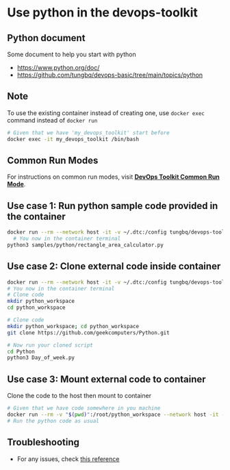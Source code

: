 # Use python in the devops-toolkit

## Python document

Some document to help you start with python

- <https://www.python.org/doc/>
- <https://github.com/tungbq/devops-basic/tree/main/topics/python>

## Note

To use the existing container instead of creating one, use `docker exec` command instead of `docker run`

```bash
# Given that we have 'my_devops_toolkit' start before
docker exec -it my_devops_toolkit /bin/bash
```

## Common Run Modes

For instructions on common run modes, visit [**DevOps Toolkit Common Run Mode**](../usage/run_mode.md).

## Use case 1: Run python sample code provided in the container

```bash
docker run --rm --network host -it -v ~/.dtc:/config tungbq/devops-toolkit:latest
  # You now in the container terminal
python3 samples/python/rectangle_area_calculator.py
```

## Use case 2: Clone external code inside container

```bash
docker run --rm --network host -it -v ~/.dtc:/config tungbq/devops-toolkit:latest
# You now in the container terminal
# Clone code
mkdir python_workspace
cd python_workspace

# Clone code
mkdir python_workspace; cd python_workspace
git clone https://github.com/geekcomputers/Python.git

# Now run your cloned script
cd Python
python3 Day_of_week.py
```

## Use case 3: Mount external code to container

Clone the code to the host then mount to container

```bash
# Given that we have code somewhere in you machine
docker run --rm -v "$(pwd)":/root/python_workspace --network host -it -v ~/.dtc:/config tungbq/devops-toolkit:latest
# Run the python code as usual
```

## Troubleshooting

- For any issues, check [this reference](../troubleshooting/TROUBLESHOOTING.md)
